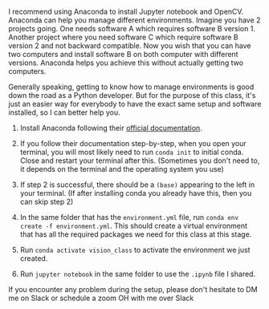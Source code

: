 I recommend using Anaconda to install Jupyter notebook and OpenCV. Anaconda can help you manage different environments. Imagine you have 2 projects going. One needs software A which requires software B version 1. Another project where you need software C which require software B version 2 and not backward compatible. Now you wish that you can have two computers and install software B on both computer with different versions. Anaconda helps you achieve this without actually getting two computers. 


Generally speaking, getting to know how to manage environments is good down the road as a Python developer. But for the purpose of this class, it's just an easier way for everybody to have the exact same setup and software installed, so I can better help you.
1. Install Anaconda following their [official documentation](https://docs.continuum.io/anaconda/install/).

2. If you follow their documentation step-by-step, when you open your terminal, you will most likely need to run `conda init` to initial conda. Close and restart your terminal after this. (Sometimes you don't need to, it depends on the terminal and the operating system you use)

3. If step 2 is successful, there should be a `(base)` appearing to the left in your terminal. (If after installing conda you already have this, then you can skip step 2)

4. In the same folder that has the `environment.yml` file, run `conda env create -f environment.yml`. This should create a virtual environment that has all the required packages we need for this class at this stage.
5. Run `conda activate vision_class` to activate the environment we just created.

5. Run `jupyter notebook` in the same folder to use the `.ipynb` file I shared.

If you encounter any problem during the setup, please don't hesitate to DM me on Slack or schedule a zoom OH with me over Slack